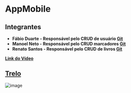 # AppMobile

## Integrantes

* **Fábio Duarte - Responsável pelo CRUD de usuário [Git](https://github.com/FabioDuartte)**
* **Manoel Neto -  Responsável pelo CRUD marcadores [Git](https://github.com/ManoelNeto1982)**
* **Renato Santos -  Responsável pelo CRUD de livros [Git](https://github.com/NeeT-T)** 

**[Link do Vídeo](https://www.youtube.com/watch?v=fdRPm7vtBoA&ab_channel=F%C3%A1bio)**

## [Trelo](https://trello.com/b/mDem2rHh/reunião-de-desenvolvimento)
![image](https://user-images.githubusercontent.com/50246351/116607248-20335680-a908-11eb-9898-67f80191e6da.png)
